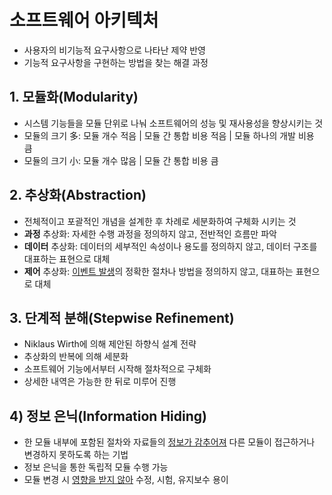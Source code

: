 # 소프트웨어 아키텍처

- 사용자의 비기능적 요구사항으로 나타난 제약 반영
- 기능적 요구사항을 구현하는 방법을 찾는 해결 과정


## 1. 모듈화(Modularity)
- 시스템 기능들을 모듈 단위로 나눠 소프트웨어의 성능 및 재사용성을 향상시키는 것
- 모듈의 크기 多: 모듈 개수 적음 | 모듈 간 통합 비용 적음 | 모듈 하나의 개발 비용 큼
- 모듈의 크기 小: 모듈 개수 많음 | 모듈 간 통합 비용 큼

## 2. 추상화(Abstraction)
- 전체적이고 포괄적인 개념을 설계한 후 차례로 세분화하여 구체화 시키는 것
- **과정** 추상화: 자세한 수행 과정을 정의하지 않고, 전반적인 흐름만 파악
- **데이터** 추상화: 데이터의 세부적인 속성이나 용도를 정의하지 않고, 데이터 구조를 대표하는 표현으로 대체
- **제어** 추상화: <u>이벤트 발생</u>의 정확한 절차나 방법을 정의하지 않고, 대표하는 표현으로 대체

## 3. 단계적 분해(Stepwise Refinement)

- Niklaus Wirth에 의해 제안된 하향식 설계 전략
- 추상화의 반복에 의해 세분화
- 소프트웨어 기능에서부터 시작해 절차적으로 구체화
- 상세한 내역은 가능한 한 뒤로 미루어 진행

## 4) 정보 은닉(Information Hiding)
- 한 모듈 내부에 포함된 절차와 자료들의 <u>정보가 감추어져</u> 다른 모듈이 접근하거나 변경하지 못하도록 하는 기법
- 정보 은닉을 통한 독립적 모듈 수행 가능
- 모듈 변경 시 <u>영향을 받지 않아</u> 수정, 시험, 유지보수 용이

